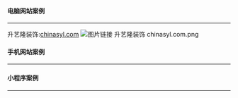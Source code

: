 #### 电脑网站案例
******
升艺隆装饰:[chinasyl.com](http://chinasyl.com)
![图片链接](https://file.alonesky.com/images/wallpaper/8d7be52995c0490262240cc6a7c3bfac.jpg)
升艺隆装饰 chinasyl.com.png
#### 手机网站案例
******

#### 小程序案例
******
